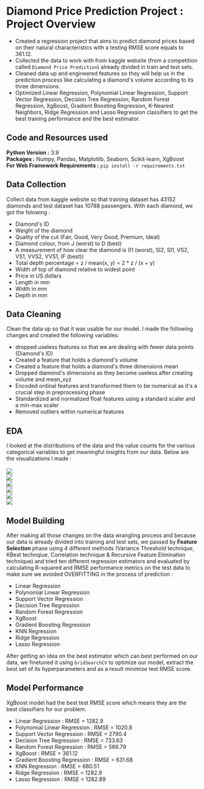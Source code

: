 # Diamond Price Prediction Project : Project Overview
* Created a regression project that aims to predict diamond prices based on their natural characteristics with a testing RMSE score equals to 361.12.
* Collected the data to work with from kaggle website (from a competition called `Diamond Price Prediction`) already divided in train and test sets.
* Cleaned data up and engineered features so they will help us in the prediction process like calculating a diamond's volume according to its three dimensions.
* Optimized Linear Regression, Polynomial Linear Regression, Support Vector Regression, Decision Tree Regression, Random Forest Regression, XgBoost, Gradient Boosting Regression, K-Nearest Neighbors, Ridge Regression and Lasso Regression classifiers to get the best training performance and the best estimator.

## Code and Resources used
<b>Python Version :</b> 3.9<br>
<b>Packages :</b> Numpy, Pandas, Matplotlib, Seaborn, Scikit-learn, XgBoost<br>
<b>For Web Framework Requirements :</b> `pip install -r requirements.txt`

## Data Collection
Collect data from kaggle website so that training dataset has 43152 diamonds and test dataset has 10788 passengers. With each diamond, we got the folowing :
* Diamond's ID
* Weight of the diamond
* Quality of the cut (Fair, Good, Very Good, Premium, Ideal)
* Diamond colour, from J (worst) to D (best)
* A measurement of how clear the diamond is (I1 (worst), SI2, SI1, VS2, VS1, VVS2, VVS1, IF (best))
* Total depth percentage = z / mean(x, y) = 2 * z / (x + y)
* Width of top of diamond relative to widest point
* Price in US dollars
* Length in mm
* Width in mm
* Depth in mm

## Data Cleaning
Clean the data up so that it was usable for our model. I made the following changes and created the following variables:
* dropped useless features so that we are dealing with fewer data points (Diamond's ID)
* Created a feature that holds a diamond's volume
* Created a feature that holds a diamond's three dimensions mean
* Dropped diamond's dimensions as they become useless after creating volume and mean_xyz
* Encoded ordinal features and transformed them to be numerical as it's a crucial step in preprocessing phase
* Standardized and normalized float features using a standard scaler and a min-max scaler
* Removed outliers within numerical features

## EDA
I looked at the distributions of the data and the value counts for the various categorical variables to get meaningful insights from our data. Below are the visualizations I made :<br><br>
<img src="carat_dist.png"><br>
<img src="color_count.png"><br>
<img src="pair_plot.png"><br>
<img src="corr_mat.png"><br>
<img src="carat_price_reg.png"><br>
<img src="box_plot.png">

## Model Building
After making all those changes on the data wrangling process and because our data is already divided into training and test sets, we passed by <b>Feature Selection</b> phase using 4 different methods (Variance Threshold technique, KBest technqiue, Correlation technique & Recursive Feature Elimination technique) and tried ten different regression estimators and evaluated by calculating R-squared and RMSE performance metrics on the test data to make sure we avoided OVERFITTING in the process of prediction :
* Linear Regression
* Polynomial Linear Regression
* Support Vector Regression
* Decision Tree Regression
* Random Forest Regression
* XgBoost
* Gradient Boosting Regression
* KNN Regression
* Ridge Regression
* Lasso Regression

After getting an idea on the best estimator which can best performed on our data, we finetuned it using `GridSearchCV` to optimize our model, extract the best set of its hyperparameters and as a result minimize test RMSE score.

## Model Performance
XgBoost model had the best test RMSE score which means they are the best classifiers for our problem.
* Linear Regression : RMSE = 1282.9
* Polynomial Linear Regression : RMSE = 1020.8
* Support Vector Regression : RMSE = 2790.4
* Decision Tree Regression : RMSE = 733.63
* Random Forest Regression :  RMSE = 566.79
* XgBoost : RMSE = 361.12
* Gradient Boosting Regression : RMSE = 631.68
* KNN Regression : RMSE = 680.51
* Ridge Regression : RMSE = 1282.9
* Lasso Regression : RMSE = 1282.89
